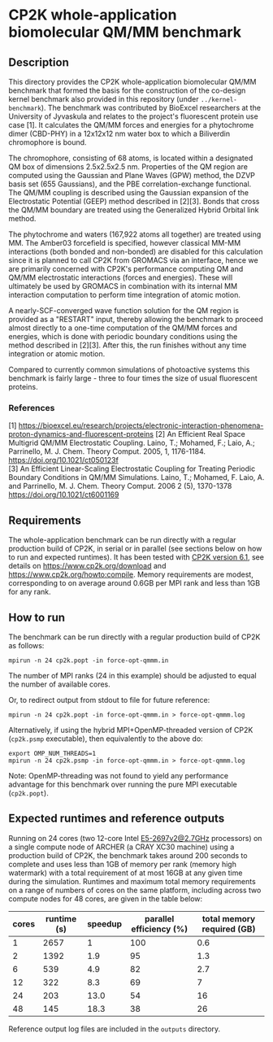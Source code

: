 # CP2K whole-application biomolecular QM/MM benchmark

## Description

This directory provides the CP2K whole-application biomolecular QM/MM benchmark that formed the basis for the construction of the co-design kernel benchmark also provided in this repository (under `../kernel-benchmark`).  The benchmark was contributed by BioExcel researchers at the University of Jyvaskula and relates to the project's fluorescent protein use case [1]. It calculates the QM/MM forces and energies for a phytochrome dimer (CBD-PHY) in a 12x12x12 nm water box to which a Biliverdin chromophore is bound.

The chromophore, consisting of 68 atoms, is located within a designated QM box of dimensions 2.5x2.5x2.5 nm. Properties of the QM region are computed using the Gaussian and Plane Waves (GPW) method, the DZVP basis set (655 Gaussians), and the PBE correlation-exchange functional. The QM/MM coupling is described using the Gaussian expansion of the Electrostatic Potential (GEEP) method described in [2][3]. Bonds that cross the QM/MM boundary are treated using the Generalized Hybrid Orbital link method.

The phytochrome and waters (167,922 atoms all together) are treated using MM. The Amber03 forcefield is specified, however classical MM-MM interactions (both bonded and non-bonded) are disabled for this calculation since it is planned to call CP2K from GROMACS via an interface, hence we are primarily concerned with CP2K's performance computing QM and QM/MM electrostatic interactions (forces and energies). These will ultimately be used by GROMACS in combination with its internal MM interaction computation to perform time integration of atomic motion. 

A nearly-SCF-converged wave function solution for the QM region is provided as a "RESTART" input, thereby allowing the benchmark to proceed almost directly to a one-time computation of the QM/MM forces and energies, which is done with periodic boundary conditions using the method described in [2][3]. After this, the run finishes without any time integration or atomic motion.

Compared to currently common simulations of photoactive systems this benchmark is fairly large - three to four times the size of usual fluorescent proteins.


### References
[1] https://bioexcel.eu/research/projects/electronic-interaction-phenomena-proton-dynamics-and-fluorescent-proteins
[2] An Efficient Real Space Multigrid QM/MM Electrostatic Coupling. Laino, T.; Mohamed, F.; Laio, A.; Parrinello, M.  J. Chem. Theory Comput. 2005, 1, 1176-1184. https://doi.org/10.1021/ct050123f  
[3] An Efficient Linear-Scaling Electrostatic Coupling for Treating Periodic Boundary Conditions in QM/MM Simulations. Laino, T.; Mohamed, F. Laio, A. and Parrinello, M. J. Chem. Theory Comput. 2006 2 (5), 1370-1378 https://doi.org/10.1021/ct6001169  


## Requirements

The whole-application benchmark can be run directly with a regular production build of CP2K, in serial or in parallel (see sections below on how to run and expected runtimes). It has been tested with [CP2K version 6.1](https://github.com/cp2k/cp2k/releases/tag/v6.1.0), see details on <https://www.cp2k.org/download> and <https://www.cp2k.org/howto:compile>. Memory requirements are modest, corresponding to on average around 0.6GB per MPI rank and less than 1GB for any rank. 


## How to run

The benchmark can be run directly with a regular production build of CP2K as follows:

`mpirun -n 24 cp2k.popt -in force-opt-qmmm.in`

The number of MPI ranks (24 in this example) should be adjusted to equal the number of available cores.

Or, to redirect output from stdout to file for future reference:

`mpirun -n 24 cp2k.popt -in force-opt-qmmm.in > force-opt-qmmm.log`

Alternatively, if using the hybrid MPI+OpenMP-threaded version of CP2K (`cp2k.psmp` executable), then equivalently to the above do:

```
export OMP_NUM_THREADS=1
mpirun -n 24 cp2k.psmp -in force-opt-qmmm.in > force-opt-qmmm.log
```

Note: OpenMP-threading was not found to yield any performance advantage for this benchmark over running the pure MPI executable (`cp2k.popt`).

## Expected runtimes and reference outputs

Running on 24 cores (two 12-core Intel E5-2697v2@2.7GHz processors) on a single compute node of ARCHER (a CRAY XC30 machine) using a production build of CP2K, the benchmark takes around 200 seconds to complete and uses less than 1GB of memory per rank (memory high watermark) with a total requirement of at most 16GB at any given time during the simulation. Runtimes and maximum total memory requirements on a range of numbers of cores on the same platform, including across two compute nodes for 48 cores, are given in the table below:

| cores | runtime (s) | speedup     | parallel efficiency (%) | total memory required (GB) |
| ----- | ----------- | ----------- | ----------------------- | -------------------------- |
| 1     | 2657        | 1	    | 100		      | 0.6	    		   |
| 2     | 1392        | 1.9	    | 95		      | 1.3	    		   |
| 6     | 539         | 4.9	    | 82		      | 2.7	    		   |
| 12    | 322         | 8.3	    | 69		      | 7	    		   |
| 24    | 203         | 13.0	    | 54	    	      | 16			   |
| 48    | 145         | 18.3	    | 38		      | 26			   |







Reference output log files are included in the `outputs` directory. 

